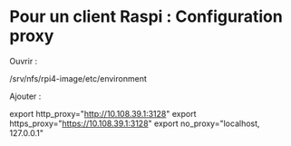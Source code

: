 Pour un client Raspi : Configuration proxy
==========================================


Ouvrir :

/srv/nfs/rpi4-image/etc/environment


Ajouter : 

export http_proxy="http://10.108.39.1:3128"
export https_proxy="https://10.108.39.1:3128"
export no_proxy="localhost, 127.0.0.1"

